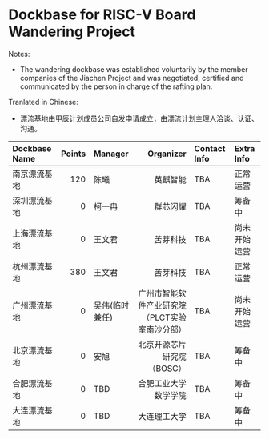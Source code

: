 # Dockbase for RISC-V Board Wandering Project

Notes:
- The wandering dockbase was established voluntarily by the member companies of the Jiachen Project and was negotiated, certified and communicated by the person in charge of the rafting plan.

Tranlated in Chinese:
- 漂流基地由甲辰计划成员公司自发申请成立，由漂流计划主理人洽谈、认证、沟通。


| Dockbase Name         | Points | Manager              | Organizer         | Contact Info | Extra Info |
| :-------------------- | -----: | :------------------- | ---------------: | :----------- | :--------- |
| 南京漂流基地 | 120 | 陈曦 | 英麒智能 | TBA | 正常运营 |
| 深圳漂流基地 | 0 | 柯一冉 | 群芯闪耀 | TBA | 筹备中 |
| 上海漂流基地 | 0 | 王文君 | 苦芽科技 | TBA | 尚未开始运营 |
| 杭州漂流基地 | 380 | 王文君 | 苦芽科技 | TBA | 正常运营 |
| 广州漂流基地 | 0 | 吴伟(临时兼任) | 广州市智能软件产业研究院（PLCT实验室南沙分部） | TBA | 尚未开始运营 |
| 北京漂流基地 | 0 | 安旭 | 北京开源芯片研究院（BOSC） | TBA | 筹备中 |
| 合肥漂流基地 | 0 | TBD | 合肥工业大学数学学院 | TBA | 筹备中 |
| 大连漂流基地 | 0 | TBD | 大连理工大学 | TBA | 筹备中 |
